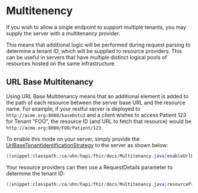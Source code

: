 # Multitenency

If you wish to allow a single endpoint to support multiple tenants, you may supply the server with a multitenancy provider.

This means that additional logic will be performed during request parsing to determine a tenant ID, which will be supplied to resource providers. This can be useful in servers that have	multiple distinct logical pools of resources hosted on the same infrastructure.

## URL Base Multitenancy

Using URL Base Multitenancy means that an additional element is added to the path of each resource between the server base	URL and the resource name. For example, if your restful server is deployed to `http://acme.org:8080/baseDstu3` and a client wishes to access Patient 123 for Tenant "FOO", the	resource ID (and URL to fetch that resource) would be `http://acme.org:8080/FOO/Patient/123`.

To enable this mode on your server, simply provide the [UrlBaseTenantIdentificationStrategy](/hapi-fhir/apidocs/hapi-fhir-server/ca/uhn/fhir/rest/server/tenant/UrlBaseTenantIdentificationStrategy.html) to the server as shown below:

```java
{{snippet:classpath:/ca/uhn/hapi/fhir/docs/Multitenancy.java|enableUrlBaseTenantIdentificationStrategy}}
```

Your resource providers can then use a RequestDetails parameter to determine the tenant ID:

```java
{{snippet:classpath:/ca/uhn/hapi/fhir/docs/Multitenancy.java|resourceProvider}}
```

